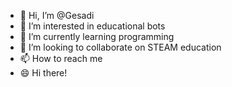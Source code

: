 - 👋 Hi, I’m @Gesadi
- 👀 I’m interested in educational bots
- 🌱 I’m currently learning programming
- 💞️ I’m looking to collaborate on STEAM education
- 📫 How to reach me 
- 😄 Hi there! 

<!---
Gesadi/Gesadi is a ✨ special ✨ repository because its `README.md` (this file) appears on your GitHub profile.
You can click the Preview link to take a look at your changes.
--->
